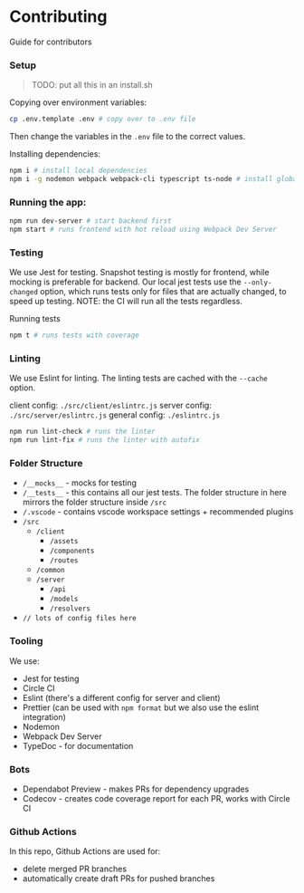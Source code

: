 # Contributing

Guide for contributors


### Setup

> TODO: put all this in an install.sh

Copying over environment variables:
```bash
cp .env.template .env # copy over to .env file
```
Then change the variables in the `.env` file to the correct values.


Installing dependencies:
```bash
npm i # install local dependencies
npm i -g nodemon webpack webpack-cli typescript ts-node # install global dependencies
```

### Running the app:

```bash
npm run dev-server # start backend first
npm start # runs frontend with hot reload using Webpack Dev Server
```

### Testing

We use Jest for testing. Snapshot testing is mostly for frontend, while mocking is preferable for backend.
Our local jest tests use the `--only-changed` option, which runs tests only for files that are actually changed, to speed up testing. NOTE: the CI will run all the tests regardless.

Running tests
```bash
npm t # runs tests with coverage
```

### Linting

We use Eslint for linting. The linting tests are cached with the `--cache` option.

client config: `./src/client/eslintrc.js`
server config: `./src/server/eslintrc.js`
general config: `./eslintrc.js`


```bash
npm run lint-check # runs the linter
npm run lint-fix # runs the linter with autofix
```

### Folder Structure

- `/__mocks__` - mocks for testing
- `/__tests__` - this contains all our jest tests. The folder structure in here mirrors the folder structure inside `/src`
- `/.vscode` - contains vscode workspace settings + recommended plugins
- `/src`
  - `/client`
    - `/assets`
    - `/components`
    - `/routes`
  - `/common`
  - `/server`
    - `/api`
    - `/models` 
    - `/resolvers`
- `// lots of config files here`



### Tooling

We use:
- Jest for testing
- Circle CI
- Eslint (there's a different config for server and client)
- Prettier (can be used with `npm format` but we also use the eslint integration)
- Nodemon
- Webpack Dev Server
- TypeDoc - for documentation

### Bots
- Dependabot Preview - makes PRs for dependency upgrades
- Codecov - creates code coverage report for each PR, works with Circle CI

### Github Actions
In this repo, Github Actions are used for:
- delete merged PR branches
- automatically create draft PRs for pushed branches
